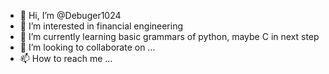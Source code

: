 - 👋 Hi, I’m @Debuger1024
- 👀 I’m interested in financial engineering 
- 🌱 I’m currently learning basic grammars of python, maybe C in next step
- 💞️ I’m looking to collaborate on ...
- 📫 How to reach me ...
